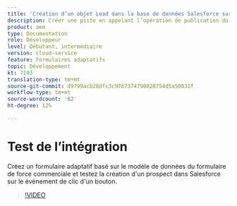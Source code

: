 ```yaml
---
title: 'Création d’un objet Lead dans la base de données Salesforce sur un événement de clics d’un bouton '
description: Créer une piste en appelant l’opération de publication du modèle de données de formulaire
product: aem
type: Documentation
role: Développeur
level: Débutant, intermédiaire
version: cloud-service
feature: Formulaires adaptatifs
topic: Développement
kt: 7193
translation-type: tm+mt
source-git-commit: d9799acb28dfc3c9767374798828754d5a50831f
workflow-type: tm+mt
source-wordcount: '62'
ht-degree: 12%

---
```



# Test de l’intégration

Créez un formulaire adaptatif basé sur le modèle de données du formulaire de force commerciale et testez la création d&#39;un prospect dans Salesforce sur le événement de clic d&#39;un bouton.

>[!VIDEO](https://video.tv.adobe.com/v/331892?quality=12&learn=on)


